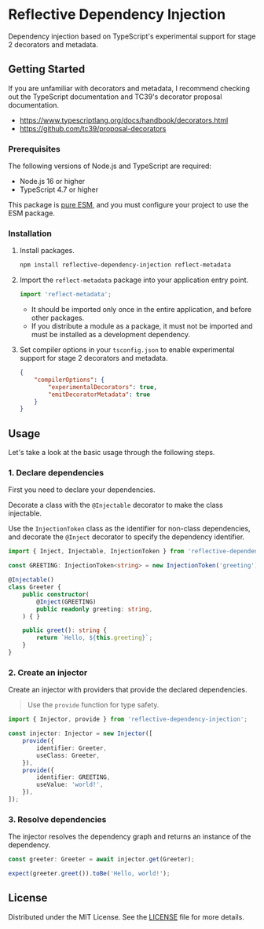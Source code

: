 # Reflective Dependency Injection

Dependency injection based on TypeScript's experimental support for stage 2 decorators and metadata.

## Getting Started

If you are unfamiliar with decorators and metadata, I recommend checking out the TypeScript documentation and TC39's decorator proposal documentation.

- <https://www.typescriptlang.org/docs/handbook/decorators.html>
- <https://github.com/tc39/proposal-decorators>

### Prerequisites

The following versions of Node.js and TypeScript are required:

- Node.js 16 or higher
- TypeScript 4.7 or higher

This package is [pure ESM](https://gist.github.com/sindresorhus/a39789f98801d908bbc7ff3ecc99d99c), and you must configure your project to use the ESM package.

### Installation

1. Install packages.

    ```sh
    npm install reflective-dependency-injection reflect-metadata
    ```

2. Import the `reflect-metadata` package into your application entry point.

    ```typescript
    import 'reflect-metadata';
    ```

    - It should be imported only once in the entire application, and before other packages.
    - If you distribute a module as a package, it must not be imported and must be installed as a development dependency.

3. Set compiler options in your `tsconfig.json` to enable experimental support for stage 2 decorators and metadata.

    ```json
    {
        "compilerOptions": {
            "experimentalDecorators": true,
            "emitDecoratorMetadata": true
        }
    }
    ```

## Usage

Let's take a look at the basic usage through the following steps.

### 1. Declare dependencies

First you need to declare your dependencies.

Decorate a class with the `@Injectable` decorator to make the class injectable.

Use the `InjectionToken` class as the identifier for non-class dependencies, and decorate the `@Inject` decorator to specify the dependency identifier.

```typescript
import { Inject, Injectable, InjectionToken } from 'reflective-dependency-injection';

const GREETING: InjectionToken<string> = new InjectionToken('greeting');

@Injectable()
class Greeter {
    public constructor(
        @Inject(GREETING)
        public readonly greeting: string,
    ) { }

    public greet(): string {
        return `Hello, ${this.greeting}`;
    }
}
```

### 2. Create an injector

Create an injector with providers that provide the declared dependencies.

> Use the `provide` function for type safety.

```typescript
import { Injector, provide } from 'reflective-dependency-injection';

const injector: Injector = new Injector([
    provide({
        identifier: Greeter,
        useClass: Greeter,
    }),
    provide({
        identifier: GREETING,
        useValue: 'world!',
    }),
]);
```

### 3. Resolve dependencies

The injector resolves the dependency graph and returns an instance of the dependency.

```typescript
const greeter: Greeter = await injector.get(Greeter);

expect(greeter.greet()).toBe('Hello, world!');
```

## License

Distributed under the MIT License. See the [LICENSE](https://github.com/choi-jack/reflective-dependency-injection/blob/main/LICENSE) file for more details.
